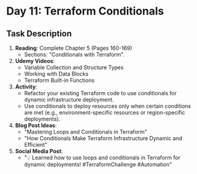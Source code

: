 # Day 11: Terraform Conditionals

## Task Description

1. **Reading**: Complete Chapter 5 (Pages 160-169)
   - Sections: "Conditionals with Terraform".
2. **Udemy Videos**: 
   - Variable Collection and Structure Types
   - Working with Data Blocks
   - Terraform Built-in Functions
3. **Activity**: 
   - Refactor your existing Terraform code to use conditionals for dynamic infrastructure deployment.
   - Use conditionals to deploy resources only when certain conditions are met (e.g., environment-specific resources or region-specific deployments).
4. **Blog Post Ideas**: 
   - "Mastering Loops and Conditionals in Terraform"
   - "How Conditionals Make Terraform Infrastructure Dynamic and Efficient"
5. **Social Media Post**: 
   - "💡 Learned how to use loops and conditionals in Terraform for dynamic deployments! #TerraformChallenge #Automation"

